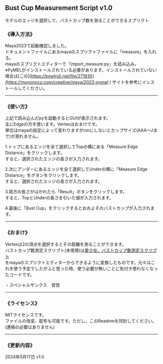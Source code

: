 ## Bust Cup Measurement Script v1.0  

モデルのエッジを選択して、バストカップ数を測ることができるスプリクト

### 《導入方法》  
Maya2023で起動確認しました。  
ドキュメントファイルにあるmayaのスプリクトファイルに「measure」を入れる。  
mayaのスプリクトエディターで「import_measure.py」を読み込み。  
※PyMELがインストールされている必要があります。インストールされていない場合は[この](https://bowlroll.net/file/271835](https://mononoco.com/creative/maya/2023-pymel ) サイトを参考にインストールしてください。  
 
----
### 《使い方》

上記で読み込んだpyを起動するとGUIが表示されます。  
主にEdgeの方を使います。Vertexはおまけです。  
単位はmayaの設定によって変わりますがcmにしないとカップサイズ(AAA～Jまで)が測れません。  
  
1.トップにあるエッジを全て選択してTopの横にある「Measure Edge Distance」をクリックします。  
すると、選択されたエッジの長さが入力されます。  
  
2.次にアンダーにあるエッジを全て選択してUnderの横に「Measure Edge Distance」をボタンをクリックします。   
すると、選択されたエッジの長さが入力されます。  
  
3.両方の長さがはかれたら「Result」ボタンをクリックします。  
すると、TopとUnderの長さを引いた値が入力されます。  
  
4.最後に「Bust Cup」をクリックするとおおよそのバストカップが入力されます。  

---
### 《おまけ》  
Vertexは2の頂点を選択するとその距離を測ることができます。  
バストカップ数測定スクリプト(未使用)は[美少女、バストカップ数測定スクリプト](http://negifukyu.x.fc2.com/bustcheck/cupchecker.html)  
をmayaのスプリクトエディターからできるように変換したものです。元々はこれを使う予定でしたがふと思った時、使う必要が無いことに気付き使わなくなったコードです。  
  
・スペシャルサンクス　音伎  
  
----
### 《ライセンス》
MITライセンスです。  
ファイルの改変、配布も可能です。ただし、このReadmeを同封してください。(連絡の必要はありません)  

---
### 《更新内容》

2024年5月17日 v1.0
